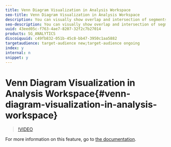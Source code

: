 ```yaml
---
title: Venn Diagram Visualization in Analysis Workspace
seo-title: Venn Diagram Visualization in Analysis Workspace
description: You can visually show overlap and intersection of segments in Analysis Workspace using the Venn diagram visualization. It's easy to create stunning, insightful Venn diagrams in a matter of seconds. This video will show you how.
seo-description: You can visually show overlap and intersection of segments in Analysis Workspace using the Venn diagram visualization. It's easy to create stunning, insightful Venn diagrams in a matter of seconds. This video will show you how.
uuid: 43eed05c-f763-4ae7-8207-32f2c7b27014
products: SG_ANALYTICS
discoiquuid: c49fb832-051b-45c8-bb47-3950c1aa5882
targetaudience: target-audience new;target-audience ongoing
index: y
internal: n
snippet: y
---
```


# Venn Diagram Visualization in Analysis Workspace{#venn-diagram-visualization-in-analysis-workspace}

>[!VIDEO](https://video.tv.adobe.com/v/23987/?quality=12)

For more information on this feature, go to [the documentation](https://marketing.adobe.com/resources/help/en_US/analytics/analysis-workspace/venn.html).
